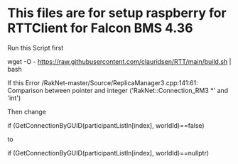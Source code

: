 # This files are for setup raspberry for RTTClient for Falcon BMS 4.36

Run this Script first

wget -O - https://raw.githubusercontent.com/clauridsen/RTT/main/build.sh | bash

If this Error
/RakNet-master/Source/ReplicaManager3.cpp:141:61: Comparison between pointer and integer ('RakNet::Connection_RM3 *' and 'int')

Then change

if (GetConnectionByGUID(participantListIn[index], worldId)==false)

to

if (GetConnectionByGUID(participantListIn[index], worldId)==nullptr)
